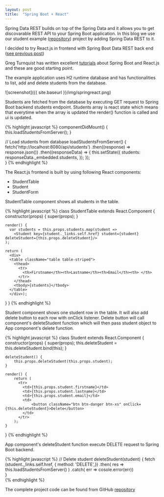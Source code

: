 ```yaml
---
layout: post
title:  "Spring Boot + React"
---
```

Spring Data REST builds on top of the Spring Data and it allows you to get discovarable REST API to your Spring Boot application. In this blog we use our student example ([repository](https://github.com/juhahinkula/StudentListFinal.git)) project by adding Spring Data REST to it.

I decided to try React.js in frontend with Spring Boot Data REST back end ([see previous post](/2016-10-24-crudboot-data-rest))

Greg Turnquist has written excellent [tutorials](https://spring.io/guides/tutorials/react-and-spring-data-rest/) about Spring Boot and React.js and these are good starting point.

The example application uses H2 runtime database and has functionalities to list, add and delete students from the database.

![screenshot]({{ site.baseurl }}/img/springreact.png)

Students are fetched from the database by executing GET request to Spring Boot backend students endpoint. Students array is react state which means that everytime when the array is updated the render() function is called and ui is updated.

{% highlight javascript %}
  componentDidMount() {
    this.loadStudentsFromServer();
  }
  
  // Load students from database
  loadStudentsFromServer() {
      fetch('http://localhost:8080/api/students') 
      .then((response) => response.json()) 
      .then((responseData) => { 
          this.setState({ 
              students: responseData._embedded.students, 
          }); 
      });     
  } 
{% endhighlight %}

The React.js frontend is built by using following React components: 
- StudentTable
- Student
- StudentForm

StudentTable component shows all students in the table. 

{% highlight javascript %}
class StudentTable extends React.Component {
    constructor(props) {
        super(props);
    }
    
    render() {
      var students = this.props.students.map(student =>
        <Student key={student._links.self.href} student={student} deleteStudent={this.props.deleteStudent}/>
    );

    return (
      <div>
      <table className="table table-striped">
        <thead>
          <tr>
            <th>Firstname</th><th>Lastname</th><th>Email</th><th> </th>
          </tr>
        </thead>
        <tbody>{students}</tbody>
      </table>
      </div>);
  }
}
{% endhighlight %}

Student component shows one student row in the table. It will also add delete button to each row with onClick listener. Delete button will call component's deleteStudent function which will then  pass student object to App component's delete function.

{% highlight javascript %}
class Student extends React.Component {
    constructor(props) {
        super(props);
        this.deleteStudent = this.deleteStudent.bind(this);
    }

    deleteStudent() {
        this.props.deleteStudent(this.props.student);
    } 
 
    render() {
        return (
          <tr>
            <td>{this.props.student.firstname}</td>
            <td>{this.props.student.lastname}</td>
            <td>{this.props.student.email}</td>
            <td>
                <button className="btn btn-danger btn-xs" onClick={this.deleteStudent}>Delete</button>
            </td>
          </tr>
        );
    } 
}
{% endhighlight %}

App component's deleteStudent function execute DELETE request to Spring Boot backend.

{% highlight javascript %}
  // Delete student
  deleteStudent(student) {
      fetch (student._links.self.href,
      { method: 'DELETE',})
      .then( 
          res => this.loadStudentsFromServer()
      )
      .catch( err => cosole.error(err))                
  }  
{% endhighlight %}

The complete project code can be found from GitHub [repository](https://github.com/juhahinkula/StudentListFinal.git)

